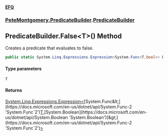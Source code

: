 #### [EFQ](index 'index')
### [PeteMontgomery.PredicateBuilder](PeteMontgomery_PredicateBuilder 'PeteMontgomery.PredicateBuilder').[PredicateBuilder](PredicateBuilder 'PeteMontgomery.PredicateBuilder.PredicateBuilder')
## PredicateBuilder.False&lt;T&gt;() Method
Creates a predicate that evaluates to false.  
```csharp
public static System.Linq.Expressions.Expression<System.Func<T,bool>> False<T>();
```
#### Type parameters
<a name='PeteMontgomery_PredicateBuilder_PredicateBuilder_False_T_()_T'></a>
`T`  
  
#### Returns
[System.Linq.Expressions.Expression&lt;](https://docs.microsoft.com/en-us/dotnet/api/System.Linq.Expressions.Expression-1 'System.Linq.Expressions.Expression`1')[System.Func&lt;](https://docs.microsoft.com/en-us/dotnet/api/System.Func-2 'System.Func`2')[T](PredicateBuilder_False_T_()#PeteMontgomery_PredicateBuilder_PredicateBuilder_False_T_()_T 'PeteMontgomery.PredicateBuilder.PredicateBuilder.False&lt;T&gt;().T')[,](https://docs.microsoft.com/en-us/dotnet/api/System.Func-2 'System.Func`2')[System.Boolean](https://docs.microsoft.com/en-us/dotnet/api/System.Boolean 'System.Boolean')[&gt;](https://docs.microsoft.com/en-us/dotnet/api/System.Func-2 'System.Func`2')[&gt;](https://docs.microsoft.com/en-us/dotnet/api/System.Linq.Expressions.Expression-1 'System.Linq.Expressions.Expression`1')  
